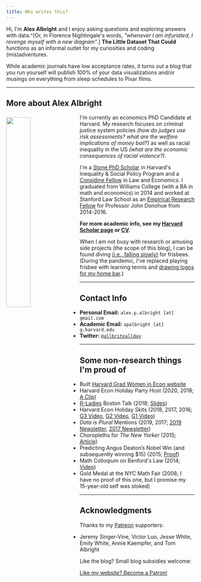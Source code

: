```yaml
---
title: Who writes this?
---
```


Hi, I'm **Alex Albright** and I enjoy asking questions and exploring answers with data.^[Or, in Florence Nightingale's words, *"whenever I am infuriated, I revenge myself with a new diagram"*.] **The Little Dataset That Could** functions as an informal outlet for my curiosities and coding (mis)adventures. 

While academic journals have low acceptance rates, it turns out a blog that you run yourself will publish 100% of your data visualizations and/or musings on everything from sleep schedules to Pixar films.

---

## More about Alex Albright

<img src="/./about_files/headshots/alex-albright.jpg" style="float: left; margin-right: 15px; margin-top: 8px" alt="" width="36%" height="36%" /> 

I'm currently an economics PhD Candidate at Harvard. My research focuses on criminal justice system policies *(how do judges use risk assessments? what are the welfare implications of money bail?)* as well as racial inequality in the US *(what are the economic consequences of racial violence?)*.

I'm a [Stone PhD Scholar](https://inequality.hks.harvard.edu/fellowship-awards) in Harvard's Inequality & Social Policy Program and a [Considine Fellow](http://www.law.harvard.edu/programs/olin_center/fellowships.php) in Law and Economics. I graduated from Williams College (with a BA in math and economics) in 2014 and worked at Stanford Law School as an [Empirical Research Fellow](https://law.stanford.edu/empirical-research-fellowship/) for Professor John Donohue from 2014-2016.

**For more academic info, see my [Harvard Scholar page](https://scholar.harvard.edu/apalbright) or [CV](/about_files/alex-albright-cv.pdf).**

When I am not busy with research or amusing side projects (the scope of this blog), I can be found diving [(i.e., falling slowly)](https://www.youtube.com/watch?v=XKgPbg8epUg&feature=youtu.be&t=13s) for frisbees. (During the pandemic, I've replaced playing frisbee with learning tennis and [drawing logos for my home bar](https://twitter.com/AllbriteAllday/status/1360361785941925888?s=20).)

---

## Contact Info

- **Personal Email:** `alex.p.albright [at] gmail.com`
- **Academic Email:** `apalbright [at] g.harvard.edu`
- **Twitter:** [`@allbriteallday`](https://twitter.com/AllbriteAllday)

---

## Some non-research things I'm proud of

- Built [Harvard Grad Women in Econ website](https://harvardgwe.com/)
- Harvard Econ Holiday Party Host (2020, 2018; [A Clip](https://twitter.com/AllbriteAllday/status/1071169713101778944))
- [R-Ladies](https://rladies.org/) Boston Talk (2018; [Slides](/about_files/slides/Albright_rladies.pdf))
- Harvard Econ Holiday Skits (2018, 2017, 2016; [G3 Video](https://www.youtube.com/watch?v=5t-kS3l0Wlo), [G2 Video](https://www.youtube.com/watch?v=xU0NAKqRoY4&t=338s), [G1 Video](https://www.youtube.com/watch?v=SW0vVQQZ0TE))
- *Data is Plural* Mentions (2019, 2017; [2019 Newsletter](https://tinyletter.com/data-is-plural/letters/data-is-plural-2019-02-20-edition), [2017 Newsletter](https://tinyletter.com/data-is-plural/letters/data-is-plural-2017-11-08-edition))
- Choropleths for *The New Yorker* (2015; [Article](https://www.newyorker.com/culture/culture-desk/which-u-s-state-performs-best-in-the-new-yorker-caption-contest))
- Predicting Angus Deaton’s Nobel Win (and subsequently winning $15) (2015; [Proof](/about_files/venmogrant.png))
- Math Colloqium on Benford's Law (2014; [Video](https://www.youtube.com/watch?v=YIQOvAqFFLo)) 
- Gold Medal at the NYC Math Fair (2008; I have no proof of this one, but I promise my 15-year-old self was stoked) 

---

## Acknowledgments

Thanks to my [Patreon](https://www.patreon.com/allbriteallday) supporters: 

- Jeremy Singer-Vine, Victor Luo, Jesse White, Emily White, Annie Kaempfer, and Tom Albright

Like the blog? Small blog subsidies welcome: 

<a href="https://www.patreon.com/bePatron?u=13177541" data-patreon-widget-type="become-patron-button">Like my website? Become a Patron!</a><script async src="https://c6.patreon.com/becomePatronButton.bundle.js"></script>
